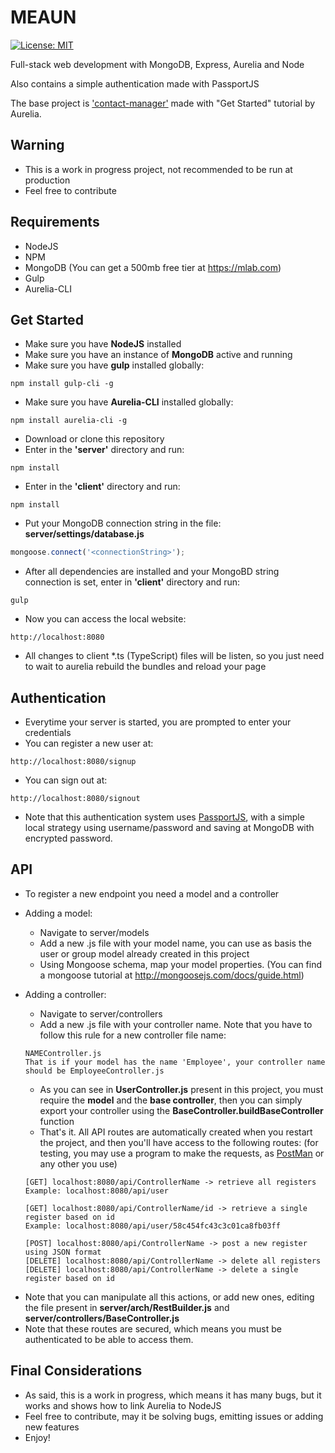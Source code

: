 # MEAUN
[![License: MIT](https://img.shields.io/badge/License-MIT-yellow.svg)](https://opensource.org/licenses/MIT)

Full-stack web development with MongoDB, Express, Aurelia and Node

Also contains a simple authentication made with PassportJS

The base project is ['contact-manager'](http://aurelia.io/hub.html#/doc/article/aurelia/framework/latest/contact-manager-tutorial/1) made with "Get Started" tutorial by Aurelia.

## Warning
- This is a work in progress project, not recommended to be run at production
- Feel free to contribute

## Requirements
- NodeJS
- NPM
- MongoDB (You can get a 500mb free tier at https://mlab.com)
- Gulp
- Aurelia-CLI

## Get Started

- Make sure you have **NodeJS** installed
- Make sure you have an instance of **MongoDB** active and running
- Make sure you have **gulp** installed globally:
```shell
npm install gulp-cli -g
```
- Make sure you have **Aurelia-CLI** installed globally:
```shell
npm install aurelia-cli -g
```
- Download or clone this repository
- Enter in the **'server'** directory and run:
```shell
npm install
```
- Enter in the **'client'** directory and run:
```shell
npm install
```
- Put your MongoDB connection string in the file: **server/settings/database.js**
```javascript
mongoose.connect('<connectionString>');
```
- After all dependencies are installed and your MongoBD string connection is set, enter in **'client'** directory and run:
```shell
gulp
```
- Now you can access the local website:
```
http://localhost:8080
```
- All changes to client *.ts (TypeScript) files will be listen, so you just need to wait to aurelia rebuild the bundles and reload your page

## Authentication

- Everytime your server is started, you are prompted to enter your credentials
- You can register a new user at:
```
http://localhost:8080/signup
```
- You can sign out at:
```
http://localhost:8080/signout
```
- Note that this authentication system uses [PassportJS](http://passportjs.org/), with a simple local strategy using username/password and saving at MongoDB with encrypted password.

## API
- To register a new endpoint you need a model and a controller

- Adding a model:
  * Navigate to server/models
  * Add a new .js file with your model name, you can use as basis the user or group model already created in this project
  * Using Mongoose schema, map your model properties. (You can find a mongoose tutorial at http://mongoosejs.com/docs/guide.html)

- Adding a controller:
  * Navigate to server/controllers
  * Add a new .js file with your controller name. Note that you have to follow this rule for a new controller file name:
  ```
  NAMEController.js
  That is if your model has the name 'Employee', your controller name should be EmployeeController.js
  ```
  * As you can see in **UserController.js** present in this project, you must require the **model** and the **base controller**, then you can simply export your controller using the **BaseController.buildBaseController** function
  * That's it. All API routes are automatically created when you restart the project, and then you'll have access to the following routes: (for testing, you may use a program to make the requests, as [PostMan](https://www.getpostman.com/) or any other you use)
  ```
  [GET] localhost:8080/api/ControllerName -> retrieve all registers
  Example: localhost:8080/api/user
  
  [GET] localhost:8080/api/ControllerName/id -> retrieve a single register based on id
  Example: localhost:8080/api/user/58c454fc43c3c01ca8fb03ff
  
  [POST] localhost:8080/api/ControllerName -> post a new register using JSON format
  [DELETE] localhost:8080/api/ControllerName -> delete all registers
  [DELETE] localhost:8080/api/ControllerName -> delete a single register based on id
  ```
 * Note that you can manipulate all this actions, or add new ones, editing the file present in **server/arch/RestBuilder.js** and **server/controllers/BaseController.js**
  * Note that these routes are secured, which means you must be authenticated to be able to access them.
  
  ## Final Considerations
  - As said, this is a work in progress, which means it has many bugs, but it works and shows how to link Aurelia to NodeJS
  - Feel free to contribute, may it be solving bugs, emitting issues or adding new features
  - Enjoy!
